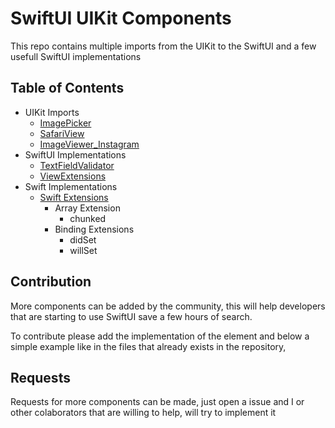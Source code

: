 # SwiftUI UIKit Components
This repo contains multiple imports from the UIKit to the SwiftUI and a few usefull SwiftUI implementations

## Table of Contents

* UIKit Imports
  * [ImagePicker](https://github.com/PedroCavaleiro/swiftui_uikit_components/blob/master/ImagePicker.swift)
  * [SafariView](https://github.com/PedroCavaleiro/swiftui_uikit_components/blob/master/SafariView.swift)
  * [ImageViewer_Instagram](https://github.com/PedroCavaleiro/swiftui_uikit_components/blob/master/ImageViewer_Instagram.swift)
* SwiftUI Implementations
  * [TextFieldValidator](https://github.com/PedroCavaleiro/swiftui_uikit_components/blob/master/TextFieldValidation.swift)
  * [ViewExtensions](https://github.com/PedroCavaleiro/swiftui_uikit_components/blob/master/ViewExtensions.swift)
* Swift Implementations
  * [Swift Extensions](https://github.com/PedroCavaleiro/swiftui_uikit_components/blob/master/Extensions.swift)
    * Array Extension
      * chunked
    * Binding Extensions
      * didSet
      * willSet

## Contribution

More components can be added by the community, this will help developers that are starting to use SwiftUI save a few hours of search.

To contribute please add the implementation of the element and below a simple example like in the files that already exists in the repository,

## Requests

Requests for more components can be made, just open a issue and I or other colaborators that are willing to help, will try to implement it
